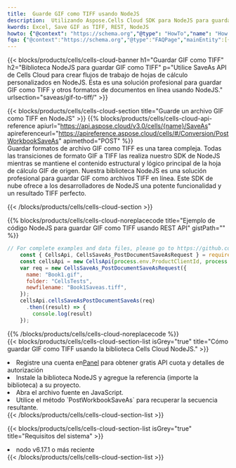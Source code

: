 ```yaml
---
title:  Guarde GIF como TIFF usando NodeJS
description:  Utilizando Aspose.Cells Cloud SDK para NodeJS para guardar el archivo en formato GIF como archivo en formato TIFF.
kwords: Excel, Save GIF as TIFF, REST, NodeJS
howto: {"@context": "https://schema.org","@type": "HowTo","name": "How to save GIF as TIFF using the Cells Cloud NodeJS library.","description": "How to save GIF as TIFF using the Cells Cloud NodeJS library.","image": {"@type": "ImageObject"},"url": "/nodejs/saveas/gif-to-tiff/","step": [{ "@type": "HowToStep","name": "How to save GIF as TIFF using the Cells Cloud NodeJS library. step 1", "image": {"@type": "ImageObject",},"url": "/nodejs/saveas/gif-to-tiff/","text": "Register an account at <a href='https://dashboard.aspose.cloud/'>Dashboard</a> to get free API quota & authorization details",},{ "@type": "HowToStep","name": "How to save GIF as TIFF using the Cells Cloud NodeJS library. step 1", "image": {"@type": "ImageObject",},"url": "/nodejs/saveas/gif-to-tiff/","text": "Install NodeJS library and add the reference (import the library) to your project.",},{ "@type": "HowToStep","name": "How to save GIF as TIFF using the Cells Cloud NodeJS library. step 1", "image": {"@type": "ImageObject",},"url": "/nodejs/saveas/gif-to-tiff/","text": "Open the source file in JavaScript.",},{ "@type": "HowToStep","name": "How to save GIF as TIFF using the Cells Cloud NodeJS library. step 1", "image": {"@type": "ImageObject",},"url": "/nodejs/saveas/gif-to-tiff/","text": "Use the `PostWorkbookSaveAs` method to retrieve the resulting stream.",}, ],"supply": {"@type": "HowToSupply","name": "document"},"tool": [{"@type": "HowToTool","name": "Visual Studio, Visual Studio Code, WebStorm"},{"@type": "HowToTool","name": "Aspose Cells"}],"totalTime": "PT6M"}
fqa: {"@context":"https://schema.org","@type":"FAQPage","mainEntity":[{"@type":"Question","name":"Why save file as other formats file in C# using REST API?","acceptedAnswer":{"@type":"Answer","text":"Documents are encoded in many ways, and some files may be incompatible with the software you use. To open and read such files, just save them as appropriate file formats.<br/><ol><li>Install .NET SDK and add the reference (import the library) to your project.</li><li>Open the source file in C# using REST API.</li><li>Call the PostWorkbookSaveAsRequest() method, passing an output filename with required extension.</li><li>Get the result of save as a separate file.</li></ol>"}},{"@type":"Question","name":"What file formats can I save as with your C# library?","acceptedAnswer":{"@type":"Answer","text":"We support a variety of file formats for conversion using .NET library, including XLSX, Excel, xls , PDF, CSV, HTML, Markdown, XML, PNG, JPG, TIFF, Json, TXT and many more."}},{"@type":"Question","name":"What is the maximum allowed file size for conversion using this .NET library?","acceptedAnswer":{"@type":"Answer","text":"There are no file size limits for format conversions using .NET library."}}]}
---
```

{{< blocks/products/cells/cells-cloud-banner h1="Guardar GIF como TIFF" h2="Biblioteca NodeJS para guardar GIF como TIFF" p="Utilice SaveAs API de Cells Cloud para crear flujos de trabajo de hojas de cálculo personalizados en NodeJS. Esta es una solución profesional para guardar GIF como TIFF y otros formatos de documentos en línea usando NodeJS." urlsection="saveas/gif-to-tiff/" >}}

{{< blocks/products/cells/cells-cloud-section title="Guarde un archivo GIF como TIFF en NodeJS" >}}
{{% blocks/products/cells/cells-cloud-api-reference apiurl="https://api.aspose.cloud/v3.0/cells/{name}/SaveAs" apireferenceurl="https://apireference.aspose.cloud/cells/#/Conversion/PostWorkbookSaveAs" apimethod="POST" %}}
<br/>
Guardar formatos de archivo GIF como TIFF es una tarea compleja. Todas las transiciones de formato GIF a TIFF las realiza nuestro SDK de NodeJS mientras se mantiene el contenido estructural y lógico principal de la hoja de cálculo GIF de origen. Nuestra biblioteca NodeJS es una solución profesional para guardar GIF como archivos TIFF en línea. Este SDK de nube ofrece a los desarrolladores de NodeJS una potente funcionalidad y un resultado TIFF perfecto.

{{< /blocks/products/cells/cells-cloud-section >}}

{{% blocks/products/cells/cells-cloud-noreplacecode title="Ejemplo de código NodeJS para guardar GIF como TIFF usando REST API" gistPath="" %}}
  
```js
// For complete examples and data files, please go to https://github.com/aspose-cells-cloud/aspose-cells-cloud-node/
    const { CellsApi, CellsSaveAs_PostDocumentSaveAsRequest } = require("asposecellscloud");
    const cellsApi = new CellsApi(process.env.ProductClientId, process.env.ProductClientSecret);
    var req = new CellsSaveAs_PostDocumentSaveAsRequest({
      name: "Book1.gif",
      folder: "CellsTests",
      newfilename: "Book1Saveas.tiff",
    });
    cellsApi.cellsSaveAsPostDocumentSaveAs(req)
      .then((result) => {
        console.log(result)
    });
```
  
{{% /blocks/products/cells/cells-cloud-noreplacecode %}}
<br/>
{{< blocks/products/cells/cells-cloud-section-list isGrey="true" title="Cómo guardar GIF como TIFF usando la biblioteca Cells Cloud NodeJS." >}}
<li> Registre una cuenta en<a href="https://dashboard.aspose.cloud/">Panel</a> para obtener gratis API cuota y detalles de autorización</li>
<li>Instale la biblioteca NodeJS y agregue la referencia (importe la biblioteca) a su proyecto.</li>
<li>Abra el archivo fuente en JavaScript.</li>
<li>Utilice el método `PostWorkbookSaveAs` para recuperar la secuencia resultante.</li>
{{< /blocks/products/cells/cells-cloud-section-list >}}

{{< blocks/products/cells/cells-cloud-section-list isGrey="true" title="Requisitos del sistema" >}}
<li>nodo v6.17.1 o más reciente</li>
{{< /blocks/products/cells/cells-cloud-section-list >}}
